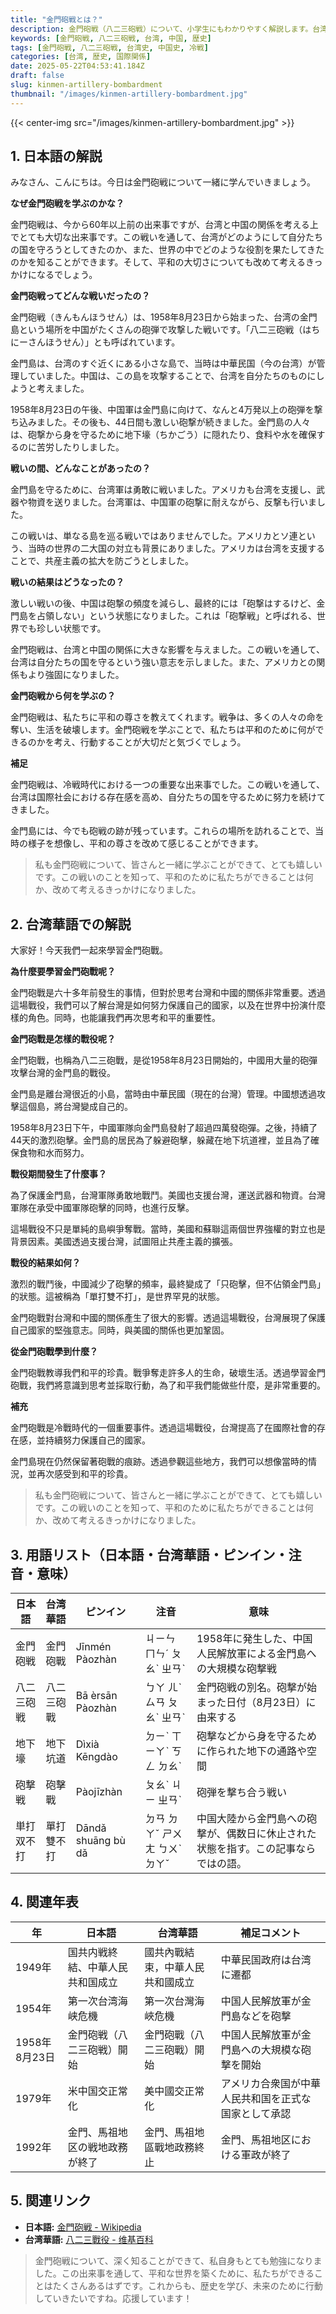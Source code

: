```yaml
---
title: "金門砲戦とは？"
description: 金門砲戦（八二三砲戦）について、小学生にもわかりやすく解説します。台湾華語訳、用語集、年表、参考リンク付き。
keywords: [金門砲戦, 八二三砲戦, 台湾, 中国, 歴史]
tags: [金門砲戦, 八二三砲戦, 台湾史, 中国史, 冷戦]
categories: [台湾, 歴史, 国際関係]
date: 2025-05-22T04:53:41.184Z
draft: false
slug: kinmen-artillery-bombardment
thumbnail: "/images/kinmen-artillery-bombardment.jpg"
---
```


{{< center-img src="/images/kinmen-artillery-bombardment.jpg" >}}

## 1. 日本語の解説

みなさん、こんにちは。今日は金門砲戦について一緒に学んでいきましょう。

**なぜ金門砲戦を学ぶのかな？**

金門砲戦は、今から60年以上前の出来事ですが、台湾と中国の関係を考える上でとても大切な出来事です。この戦いを通して、台湾がどのようにして自分たちの国を守ろうとしてきたのか、また、世界の中でどのような役割を果たしてきたのかを知ることができます。そして、平和の大切さについても改めて考えるきっかけになるでしょう。

**金門砲戦ってどんな戦いだったの？**

金門砲戦（きんもんほうせん）は、1958年8月23日から始まった、台湾の金門島という場所を中国がたくさんの砲弾で攻撃した戦いです。「八二三砲戦（はちにーさんほうせん）」とも呼ばれています。

金門島は、台湾のすぐ近くにある小さな島で、当時は中華民国（今の台湾）が管理していました。中国は、この島を攻撃することで、台湾を自分たちのものにしようと考えました。

1958年8月23日の午後、中国軍は金門島に向けて、なんと4万発以上の砲弾を撃ち込みました。その後も、44日間も激しい砲撃が続きました。金門島の人々は、砲撃から身を守るために地下壕（ちかごう）に隠れたり、食料や水を確保するのに苦労したりしました。

**戦いの間、どんなことがあったの？**

金門島を守るために、台湾軍は勇敢に戦いました。アメリカも台湾を支援し、武器や物資を送りました。台湾軍は、中国軍の砲撃に耐えながら、反撃も行いました。

この戦いは、単なる島を巡る戦いではありませんでした。アメリカとソ連という、当時の世界の二大国の対立も背景にありました。アメリカは台湾を支援することで、共産主義の拡大を防ごうとしました。

**戦いの結果はどうなったの？**

激しい戦いの後、中国は砲撃の頻度を減らし、最終的には「砲撃はするけど、金門島を占領しない」という状態になりました。これは「砲撃戦」と呼ばれる、世界でも珍しい状態です。

金門砲戦は、台湾と中国の関係に大きな影響を与えました。この戦いを通して、台湾は自分たちの国を守るという強い意志を示しました。また、アメリカとの関係もより強固になりました。

**金門砲戦から何を学ぶの？**

金門砲戦は、私たちに平和の尊さを教えてくれます。戦争は、多くの人々の命を奪い、生活を破壊します。金門砲戦を学ぶことで、私たちは平和のために何ができるのかを考え、行動することが大切だと気づくでしょう。

**補足**

金門砲戦は、冷戦時代における一つの重要な出来事でした。この戦いを通して、台湾は国際社会における存在感を高め、自分たちの国を守るために努力を続けてきました。

金門島には、今でも砲戦の跡が残っています。これらの場所を訪れることで、当時の様子を想像し、平和の尊さを改めて感じることができます。

> 私も金門砲戦について、皆さんと一緒に学ぶことができて、とても嬉しいです。この戦いのことを知って、平和のために私たちができることは何か、改めて考えるきっかけになりました。

## 2. 台湾華語での解説

大家好！今天我們一起來學習金門砲戰。

**為什麼要學習金門砲戰呢？**

金門砲戰是六十多年前發生的事情，但對於思考台灣和中國的關係非常重要。透過這場戰役，我們可以了解台灣是如何努力保護自己的國家，以及在世界中扮演什麼樣的角色。同時，也能讓我們再次思考和平的重要性。

**金門砲戰是怎樣的戰役呢？**

金門砲戰，也稱為八二三砲戰，是從1958年8月23日開始的，中國用大量的砲彈攻擊台灣的金門島的戰役。

金門島是離台灣很近的小島，當時由中華民國（現在的台灣）管理。中國想透過攻擊這個島，將台灣變成自己的。

1958年8月23日下午，中國軍隊向金門島發射了超過四萬發砲彈。之後，持續了44天的激烈砲擊。金門島的居民為了躲避砲擊，躲藏在地下坑道裡，並且為了確保食物和水而努力。

**戰役期間發生了什麼事？**

為了保護金門島，台灣軍隊勇敢地戰鬥。美國也支援台灣，運送武器和物資。台灣軍隊在承受中國軍隊砲擊的同時，也進行反擊。

這場戰役不只是單純的島嶼爭奪戰。當時，美國和蘇聯這兩個世界強權的對立也是背景因素。美國透過支援台灣，試圖阻止共產主義的擴張。

**戰役的結果如何？**

激烈的戰鬥後，中國減少了砲擊的頻率，最終變成了「只砲擊，但不佔領金門島」的狀態。這被稱為「單打雙不打」，是世界罕見的狀態。

金門砲戰對台灣和中國的關係產生了很大的影響。透過這場戰役，台灣展現了保護自己國家的堅強意志。同時，與美國的關係也更加鞏固。

**從金門砲戰學到什麼？**

金門砲戰教導我們和平的珍貴。戰爭奪走許多人的生命，破壞生活。透過學習金門砲戰，我們將意識到思考並採取行動，為了和平我們能做些什麼，是非常重要的。

**補充**

金門砲戰是冷戰時代的一個重要事件。透過這場戰役，台灣提高了在國際社會的存在感，並持續努力保護自己的國家。

金門島現在仍然保留著砲戰的痕跡。透過參觀這些地方，我們可以想像當時的情況，並再次感受到和平的珍貴。

> 私も金門砲戦について、皆さんと一緒に学ぶことができて、とても嬉しいです。この戦いのことを知って、平和のために私たちができることは何か、改めて考えるきっかけになりました。

## 3. 用語リスト（日本語・台湾華語・ピンイン・注音・意味）

| 日本語 | 台湾華語 | ピンイン | 注音 | 意味 |
|---|---|---|---|---|
| 金門砲戦 | 金門砲戰 | Jīnmén Pàozhàn | ㄐㄧㄣ ㄇㄣˊ ㄆㄠˋ ㄓㄢˋ | 1958年に発生した、中国人民解放軍による金門島への大規模な砲撃戦 |
| 八二三砲戦 | 八二三砲戰 | Bā èrsān Pàozhàn | ㄅㄚ ㄦˋ ㄙㄢ ㄆㄠˋ ㄓㄢˋ | 金門砲戦の別名。砲撃が始まった日付（8月23日）に由来する |
| 地下壕 | 地下坑道 | Dìxià Kēngdào | ㄉㄧˋ ㄒㄧㄚˋ ㄎㄥ ㄉㄠˋ | 砲撃などから身を守るために作られた地下の通路や空間 |
| 砲撃戦 | 砲擊戰 | Pàojīzhàn | ㄆㄠˋ ㄐㄧ ㄓㄢˋ | 砲弾を撃ち合う戦い |
| 単打双不打 | 單打雙不打 | Dāndǎ shuāng bù dǎ | ㄉㄢ ㄉㄚˇ ㄕㄨㄤ ㄅㄨˋ ㄉㄚˇ | 中国大陸から金門島への砲撃が、偶数日に休止された状態を指す。この記事ならではの語。|

## 4. 関連年表

| 年 | 日本語 | 台湾華語 | 補足コメント |
|---|---|---|---|
| 1949年 | 国共内戦終結、中華人民共和国成立 | 國共內戰結束，中華人民共和國成立 | 中華民国政府は台湾に遷都 |
| 1954年 | 第一次台湾海峡危機 | 第一次台灣海峽危機 | 中国人民解放軍が金門島などを砲撃 |
| 1958年8月23日 | 金門砲戦（八二三砲戦）開始 | 金門砲戰（八二三砲戰）開始 | 中国人民解放軍が金門島への大規模な砲撃を開始 |
| 1979年 | 米中国交正常化 | 美中國交正常化 | アメリカ合衆国が中華人民共和国を正式な国家として承認 |
| 1992年 | 金門、馬祖地区の戦地政務が終了 | 金門、馬祖地區戰地政務終止 | 金門、馬祖地区における軍政が終了 |

## 5. 関連リンク

*   **日本語:** [金門砲戦 - Wikipedia](https://ja.wikipedia.org/wiki/%E9%87%91%E9%96%80%E7%A0%B2%E6%88%A6)
*   **台湾華語:** [八二三戰役 - 维基百科](https://zh.wikipedia.org/wiki/%E5%85%AB%E4%BA%8C%E4%B8%89%E6%88%B0%E5%BD%B9)

> 金門砲戦について、深く知ることができて、私自身もとても勉強になりました。この出来事を通して、平和な世界を築くために、私たちができることはたくさんあるはずです。これからも、歴史を学び、未来のために行動していきたいですね。応援しています！
